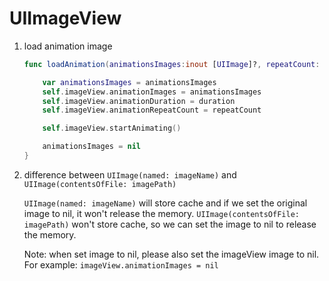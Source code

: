 # UIImageView

1. load animation image
    ```swift
    func loadAnimation(animationsImages:inout [UIImage]?, repeatCount: Int, duration: TimeInterval, isStand: Bool) {

        var animationsImages = animationsImages
        self.imageView.animationImages = animationsImages
        self.imageView.animationDuration = duration
        self.imageView.animationRepeatCount = repeatCount

        self.imageView.startAnimating()

        animationsImages = nil
    }
    ```
2. difference between `UIImage(named: imageName)` and `UIImage(contentsOfFile: imagePath)`

    `UIImage(named: imageName)` will store cache and if we set the original image to nil, it won't release the memory.
    `UIImage(contentsOfFile: imagePath)` won't store cache, so we can set the image to nil to release the memory.

    Note: when set image to nil, please also set the imageView image to nil. For example: `imageView.animationImages = nil`